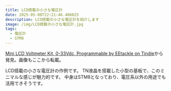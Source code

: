 ```yaml
---
title: LCD搭載の小さな電圧計
date: 2025-05-08T22:21:46.486025
description: LCD搭載の小さな電圧計を紹介します
image: /img/LCD搭載の小さな電圧計.jpg
tags:
  - 電圧計
  - STM8
---
```

[Mini LCD Voltmeter Kit, 0-33Vdc, Programmable by EEtackle on Tindie](https://www.tindie.com/products/eetackle/mini-lcd-voltmeter-kit-0-33vdc-programmable/)から発見。画像もここから転載。

LCD搭載の小さな電圧計の作例です。
TN液晶を搭載した小型の基板で、このミニマルな感じが魅力的です。
中身はSTM8となっており、電圧系以外の用途でも活用できそうです。



